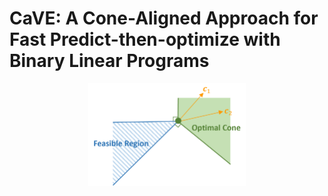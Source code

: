 # CaVE: A Cone-Aligned Approach for Fast Predict-then-optimize with Binary Linear Programs

<p align="center"><img width="50%" src="images/cone.png" /></p>
